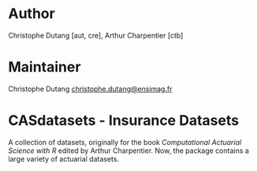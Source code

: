 
<!-- README.md is generated from README.Rmd. Please edit that file -->

# Author

Christophe Dutang \[aut, cre\], Arthur Charpentier \[ctb\]

# Maintainer

Christophe Dutang <christophe.dutang@ensimag.fr>

# CASdatasets - Insurance Datasets

A collection of datasets, originally for the book *Computational
Actuarial Science with R* edited by Arthur Charpentier. Now, the package
contains a large variety of actuarial datasets.
